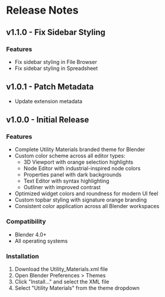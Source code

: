 # Release Notes

## v1.1.0 - Fix Sidebar Styling

### Features
- Fix sidebar styling in File Browser
- Fix sidebar styling in Spreadsheet

## v1.0.1 - Patch Metadata
- Update extension metadata

## v1.0.0 - Initial Release

### Features
- Complete Utility Materials branded theme for Blender
- Custom color scheme across all editor types:
  - 3D Viewport with orange selection highlights
  - Node Editor with industrial-inspired node colors
  - Properties panel with dark backgrounds
  - Text Editor with syntax highlighting
  - Outliner with improved contrast
- Optimized widget colors and roundness for modern UI feel
- Custom topbar styling with signature orange branding
- Consistent color application across all Blender workspaces

### Compatibility
- Blender 4.0+
- All operating systems

### Installation
1. Download the Utility_Materials.xml file
2. Open Blender Preferences > Themes
3. Click "Install..." and select the XML file
4. Select "Utility Materials" from the theme dropdown